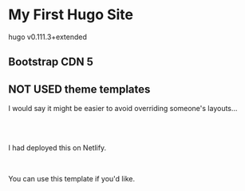 # My First Hugo Site

hugo v0.111.3+extended

## Bootstrap CDN 5

## NOT USED theme templates

I would say it might be easier to avoid overriding someone's layouts...

<br><br>

I had deployed this on Netlify.  

<br>

You can use this template if you'd like.